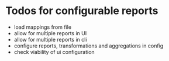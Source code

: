 # Todos for configurable reports

* load mappings from file
* allow for multiple reports in UI
* allow for multiple reports in cli
* configure reports, transformations and aggregations in config
* check viability of ui configuration